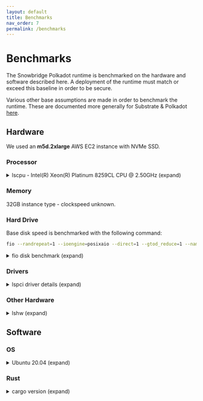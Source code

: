 ```yaml
---
layout: default
title: Benchmarks
nav_order: 7
permalink: /benchmarks
---
```


# Benchmarks

The Snowbridge Polkadot runtime is benchmarked on the hardware and software described here. A deployment of the runtime must match or exceed this baseline in order to be secure.

Various other base assumptions are made in order to benchmark the runtime. These are documented more generally for Substrate & Polkadot [here](https://www.shawntabrizi.com/substrate-graph-benchmarks/docs/#/assumptions).

## Hardware

We used an **m5d.2xlarge** AWS EC2 instance with NVMe SSD.

### Processor

<details>
<summary>lscpu - Intel(R) Xeon(R) Platinum 8259CL CPU @ 2.50GHz (expand)</summary>

<pre>
Architecture:                    x86_64
CPU op-mode(s):                  32-bit, 64-bit
Byte Order:                      Little Endian
Address sizes:                   46 bits physical, 48 bits virtual
CPU(s):                          8
On-line CPU(s) list:             0-7
Thread(s) per core:              2
Core(s) per socket:              4
Socket(s):                       1
NUMA node(s):                    1
Vendor ID:                       GenuineIntel
CPU family:                      6
Model:                           85
Model name:                      Intel(R) Xeon(R) Platinum 8259CL CPU @ 2.50GHz
Stepping:                        7
CPU MHz:                         3099.089
BogoMIPS:                        4999.99
Hypervisor vendor:               KVM
Virtualization type:             full
L1d cache:                       128 KiB
L1i cache:                       128 KiB
L2 cache:                        4 MiB
L3 cache:                        35.8 MiB
NUMA node0 CPU(s):               0-7
Vulnerability Itlb multihit:     KVM: Vulnerable
Vulnerability L1tf:              Mitigation; PTE Inversion
Vulnerability Mds:               Vulnerable: Clear CPU buffers attempted, no microcode; SMT Host stat
                                 e unknown
Vulnerability Meltdown:          Mitigation; PTI
Vulnerability Spec store bypass: Vulnerable
Vulnerability Spectre v1:        Mitigation; usercopy/swapgs barriers and __user pointer sanitization
Vulnerability Spectre v2:        Mitigation; Full generic retpoline, STIBP disabled, RSB filling
Vulnerability Srbds:             Not affected
Vulnerability Tsx async abort:   Not affected
Flags:                           fpu vme de pse tsc msr pae mce cx8 apic sep mtrr pge mca cmov pat ps
                                 e36 clflush mmx fxsr sse sse2 ss ht syscall nx pdpe1gb rdtscp lm con
                                 stant_tsc rep_good nopl xtopology nonstop_tsc cpuid aperfmperf tsc_k
                                 nown_freq pni pclmulqdq ssse3 fma cx16 pcid sse4_1 sse4_2 x2apic mov
                                 be popcnt tsc_deadline_timer aes xsave avx f16c rdrand hypervisor la
                                 hf_lm abm 3dnowprefetch invpcid_single pti fsgsbase tsc_adjust bmi1 
                                 avx2 smep bmi2 erms invpcid mpx avx512f avx512dq rdseed adx smap clf
                                 lushopt clwb avx512cd avx512bw avx512vl xsaveopt xsavec xgetbv1 xsav
                                 es ida arat pku ospke
</pre>
</details>

### Memory

32GB instance type - clockspeed unknown.

### Hard Drive

Base disk speed is benchmarked with the following command:
```bash
fio --randrepeat=1 --ioengine=posixaio --direct=1 --gtod_reduce=1 --name=test --filename=test --bs=4k --iodepth=64 --size=4G --readwrite=randrw --rwmixread=75
```

<details>
<summary>fio disk benchmark (expand)</summary>

<pre>
test: (g=0): rw=randrw, bs=(R) 4096B-4096B, (W) 4096B-4096B, (T) 4096B-4096B, ioengine=posixaio, iodepth=64
fio-3.16
Starting 1 process
test: Laying out IO file (1 file / 4096MiB)
Jobs: 1 (f=1): [m(1)][100.0%][r=6528KiB/s,w=2176KiB/s][r=1632,w=544 IOPS][eta 00m:00s]
test: (groupid=0, jobs=1): err= 0: pid=30830: Thu May  6 06:13:32 2021
  read: IOPS=1750, BW=7000KiB/s (7168kB/s)(3070MiB/449076msec)
   bw (  KiB/s): min= 3376, max= 9208, per=100.00%, avg=6999.69, stdev=694.95, samples=898
   iops        : min=  844, max= 2302, avg=1749.91, stdev=173.74, samples=898
  write: IOPS=584, BW=2340KiB/s (2396kB/s)(1026MiB/449076msec); 0 zone resets
   bw (  KiB/s): min= 1232, max= 3112, per=100.00%, avg=2339.39, stdev=250.83, samples=898
   iops        : min=  308, max=  778, avg=584.83, stdev=62.71, samples=898
  cpu          : usr=0.36%, sys=0.12%, ctx=131171, majf=0, minf=42
  IO depths    : 1=0.1%, 2=0.1%, 4=0.1%, 8=12.5%, 16=25.0%, 32=50.0%, >=64=12.5%
     submit    : 0=0.0%, 4=100.0%, 8=0.0%, 16=0.0%, 32=0.0%, 64=0.0%, >=64=0.0%
     complete  : 0=0.0%, 4=98.6%, 8=0.1%, 16=0.0%, 32=0.0%, 64=1.4%, >=64=0.0%
     issued rwts: total=785920,262656,0,0 short=0,0,0,0 dropped=0,0,0,0
     latency   : target=0, window=0, percentile=100.00%, depth=64

Run status group 0 (all jobs):
   READ: bw=7000KiB/s (7168kB/s), 7000KiB/s-7000KiB/s (7168kB/s-7168kB/s), io=3070MiB (3219MB), run=449076-449076msec
  WRITE: bw=2340KiB/s (2396kB/s), 2340KiB/s-2340KiB/s (2396kB/s-2396kB/s), io=1026MiB (1076MB), run=449076-449076msec

Disk stats (read/write):
  nvme0n1: ios=785535/262632, merge=0/56, ticks=286281/154058, in_queue=2516, util=100.00%
</pre>
</details>

### Drivers

<details>
<summary>lspci driver details (expand)</summary>

<pre>
00:00.0 Host bridge: Intel Corporation 440FX - 82441FX PMC [Natoma]
00:01.0 ISA bridge: Intel Corporation 82371SB PIIX3 ISA [Natoma/Triton II]
00:01.3 Non-VGA unclassified device: Intel Corporation 82371AB/EB/MB PIIX4 ACPI (rev 08)
00:03.0 VGA compatible controller: Amazon.com, Inc. Device 1111
00:04.0 Non-Volatile memory controller: Amazon.com, Inc. Device 8061
00:05.0 Ethernet controller: Amazon.com, Inc. Elastic Network Adapter (ENA)
00:1f.0 Non-Volatile memory controller: Amazon.com, Inc. NVMe SSD Controller
</pre>
</details>

### Other Hardware

<details>
<summary>lshw (expand)</summary>

<pre>
    description: Computer
    product: m5d.2xlarge
    vendor: Amazon EC2
    serial: ec2c7c76-ee64-0e80-dc3c-c61709530182
    width: 64 bits
    capabilities: smbios-2.7 dmi-2.7 smp vsyscall32
    configuration: uuid=767C2CEC-64EE-800E-DC3C-C61709530182
  *-core
       description: Motherboard
       vendor: Amazon EC2
       physical id: 0
     *-firmware
          description: BIOS
          vendor: Amazon EC2
          physical id: 0
          version: 1.0
          date: 10/16/2017
          size: 64KiB
          capacity: 64KiB
          capabilities: pci edd acpi virtualmachine
     *-cpu
          description: CPU
          product: Intel(R) Xeon(R) Platinum 8259CL CPU @ 2.50GHz
          vendor: Intel Corp.
          physical id: 4
          bus info: cpu@0
          version: Intel(R) Xeon(R) Platinum 8259CL CPU @ 2.50GHz
          slot: CPU 0
          size: 2500MHz
          capacity: 3500MHz
          width: 64 bits
          clock: 100MHz
          capabilities: lm fpu fpu_exception wp vme de pse tsc msr pae mce cx8 apic sep mtrr pge mca cmov pat pse36 clflush mmx fxsr sse sse2 ss ht syscall nx pdpe1gb rdtscp x86-64 constant_tsc rep_good nopl xtopology nonstop_tsc cpuid aperfmperf tsc_known_freq pni pclmulqdq ssse3 fma cx16 pcid sse4_1 sse4_2 x2apic movbe popcnt tsc_deadline_timer aes xsave avx f16c rdrand hypervisor lahf_lm abm 3dnowprefetch invpcid_single pti fsgsbase tsc_adjust bmi1 avx2 smep bmi2 erms invpcid mpx avx512f avx512dq rdseed adx smap clflushopt clwb avx512cd avx512bw avx512vl xsaveopt xsavec xgetbv1 xsaves ida arat pku ospke
          configuration: cores=4 enabledcores=4 threads=8
     *-memory
          description: System memory
          physical id: 1
          size: 31GiB
     *-pci
          description: Host bridge
          product: 440FX - 82441FX PMC [Natoma]
          vendor: Intel Corporation
          physical id: 100
          bus info: pci@0000:00:00.0
          version: 00
          width: 32 bits
          clock: 33MHz
        *-isa
             description: ISA bridge
             product: 82371SB PIIX3 ISA [Natoma/Triton II]
             vendor: Intel Corporation
             physical id: 1
             bus info: pci@0000:00:01.0
             version: 00
             width: 32 bits
             clock: 33MHz
             capabilities: isa
             configuration: latency=0
        *-generic UNCLAIMED
             description: Non-VGA unclassified device
             product: 82371AB/EB/MB PIIX4 ACPI
             vendor: Intel Corporation
             physical id: 1.3
             bus info: pci@0000:00:01.3
             version: 08
             width: 32 bits
             clock: 33MHz
             configuration: latency=0
        *-display UNCLAIMED
             description: VGA compatible controller
             product: Amazon.com, Inc.
             vendor: Amazon.com, Inc.
             physical id: 3
             bus info: pci@0000:00:03.0
             version: 00
             width: 32 bits
             clock: 33MHz
             capabilities: vga_controller
             configuration: latency=0
             resources: memory:fe400000-fe7fffff memory:c0000-dffff
        *-storage:0
             description: Non-Volatile memory controller
             product: Amazon.com, Inc.
             vendor: Amazon.com, Inc.
             physical id: 4
             bus info: pci@0000:00:04.0
             version: 00
             width: 32 bits
             clock: 33MHz
             capabilities: storage pciexpress msix nvm_express bus_master cap_list
             configuration: driver=nvme latency=0
             resources: irq:11 memory:febf0000-febf3fff
           *-nvme0
                description: NVMe device
                product: Amazon Elastic Block Store
                physical id: 0
                logical name: /dev/nvme0
                version: 1.0
                serial: vol05e860e733ce11280
                configuration: nqn=nqn.2014.08.org.nvmexpress:1d0f1d0fvol05e860e733ce11280Amazon Elastic Block Store state=live
              *-namespace
                   description: NVMe namespace
                   physical id: 1
                   logical name: /dev/nvme0n1
                   size: 100GiB (107GB)
                   capabilities: partitioned partitioned:dos
                   configuration: logicalsectorsize=512 sectorsize=512 signature=8757600c
                 *-volume
                      description: EXT4 volume
                      vendor: Linux
                      physical id: 1
                      logical name: /dev/nvme0n1p1
                      logical name: /
                      version: 1.0
                      serial: 7969d789-20ae-4f61-84ff-c0ac50e0dd19
                      size: 99GiB
                      capacity: 99GiB
                      capabilities: primary bootable journaled extended_attributes large_files huge_files dir_nlink 64bit extents ext4 ext2 initialized
                      configuration: created=2021-02-23 23:47:58 filesystem=ext4 label=cloudimg-rootfs lastmountpoint=/ modified=2021-02-23 23:51:29 mount.fstype=ext4 mount.options=rw,relatime,discard mounted=2021-04-16 02:24:48 state=mounted
        *-network
             description: Ethernet interface
             product: Elastic Network Adapter (ENA)
             vendor: Amazon.com, Inc.
             physical id: 5
             bus info: pci@0000:00:05.0
             logical name: ens5
             version: 00
             serial: 0a:78:f1:4f:ec:1b
             width: 32 bits
             clock: 33MHz
             capabilities: pciexpress msix bus_master cap_list ethernet physical
             configuration: broadcast=yes driver=ena ip=172.31.44.1 latency=0 link=yes multicast=yes
             resources: irq:0 memory:febf4000-febf7fff memory:fe800000-fe8fffff memory:febe0000-febeffff
        *-storage:1
             description: Non-Volatile memory controller
             product: NVMe SSD Controller
             vendor: Amazon.com, Inc.
             physical id: 1f
             bus info: pci@0000:00:1f.0
             version: 00
             width: 32 bits
             clock: 33MHz
             capabilities: storage pciexpress msix nvm_express bus_master cap_list
             configuration: driver=nvme latency=0
             resources: irq:0 memory:febf8000-febfbfff memory:fe900000-fe901fff
           *-nvme1
                description: NVMe device
                product: Amazon EC2 NVMe Instance Storage
                physical id: 0
                logical name: /dev/nvme1
                version: 0
                serial: AWS27E94FE79AD555E6B
                configuration: nqn=nqn.2014.08.org.nvmexpress:1d0f0000AWS27E94FE79AD555E6BAmazon EC2 NVMe Instance Storage state=live
              *-namespace
                   description: NVMe namespace
                   physical id: 1
                   logical name: /dev/nvme1n1
                   size: 279GiB (300GB)
                   configuration: logicalsectorsize=512 sectorsize=512
     *-pnp00:00
          product: PnP device PNP0b00
          physical id: 2
          capabilities: pnp
          configuration: driver=rtc_cmos
     *-pnp00:01
          product: PnP device PNP0303
          physical id: 3
          capabilities: pnp
          configuration: driver=i8042 kbd
     *-pnp00:02
          product: PnP device PNP0f13
          physical id: 5
          capabilities: pnp
          configuration: driver=i8042 aux
     *-pnp00:03
          product: PnP device PNP0400
          physical id: 6
          capabilities: pnp
     *-pnp00:04
          product: PnP device PNP0501
          physical id: 7
          capabilities: pnp
          configuration: driver=serial
</pre>
</details>

## Software

### OS

<details>
<summary>Ubuntu 20.04 (expand)</summary>

<pre>
$  lsb_release -a
No LSB modules are available.
Distributor ID:	Ubuntu
Description:	Ubuntu 20.04.2 LTS
Release:	20.04
Codename:	focal
</pre>
</details>

### Rust

<details>
<summary>cargo version (expand)</summary>

<pre>
$ cargo --version
cargo 1.51.0 (43b129a20 2021-03-16)
$ rustc --version
cargo 1.51.0 (43b129a20 2021-03-16)
</pre>
</details>

